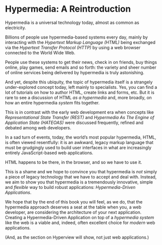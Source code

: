 # Hypermedia: A Reintroduction

Hypermedia is a universal technology today, almost as common as electricity.

Billions of people use hypermedia-based systems every day, mainly by interacting with the _Hypertext Markup Language (HTML)_ being exchanged via the _Hypertext Transfer Protocol (HTTP)_ by using a web browser connected to the World Wide Web.

People use these systems to get their news, check in on friends, buy things online, play games, send emails and so forth: the variety and sheer number of online services being delivered by hypermedia is truly astonishing.

And yet, despite this ubiquity, the topic of hypermedia itself is a strangely under-explored concept today, left mainly to specialists. Yes, you can find a lot of tutorials on how to author HTML, create links and forms, etc. But it is rare to see a discussion of HTML _as a hypermedia_ and, more broadly, on how an entire hypermedia _system_ fits together.

This is in contrast with the early web development era when concepts like _Representational State Transfer (REST)_ and _Hypermedia As The Engine of Application State (HATEOAS)_ were discussed frequently, refined and debated among web developers.

In a sad turn of events, today, the world’s most popular hypermedia, HTML, is often viewed resentfully: it is an awkward, legacy markup language that must be grudgingly used to build user interfaces in what are increasingly entirely JavaScript-based web applications.

HTML happens to be there, in the browser, and so we have to use it.

This is a shame and we hope to convince you that hypermedia is _not_ simply a piece of legacy technology that we have to accept and deal with. Instead, we aim to show you that hypermedia is a tremendously innovative, simple and _flexible_ way to build robust applications: _Hypermedia-Driven Applications_.

We hope that by the end of this book you will feel, as we do, that the hypermedia approach deserves a seat at the table when you, a web developer, are considering the architecture of your next application. Creating a Hypermedia-Driven Application on top of a _hypermedia system_ like the web is a viable and, indeed, often excellent choice for _modern_ web applications.

(And, as the section on Hyperview will show, not just web applications.)